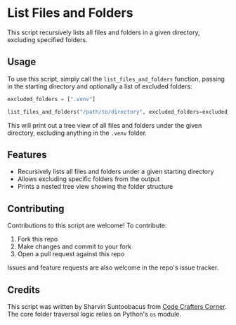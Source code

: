 # List Files and Folders

This script recursively lists all files and folders in a given directory, excluding specified folders.

## Usage

To use this script, simply call the `list_files_and_folders` function, passing in the starting directory and optionally a list of excluded folders:

```python
excluded_folders = [".venv"] 

list_files_and_folders("/path/to/directory", excluded_folders=excluded_folders)
```

This will print out a tree view of all files and folders under the given directory, excluding anything in the `.venv` folder.

## Features

- Recursively lists all files and folders under a given starting directory
- Allows excluding specific folders from the output
- Prints a nested tree view showing the folder structure

## Contributing

Contributions to this script are welcome! To contribute:

1. Fork this repo
2. Make changes and commit to your fork
3. Open a pull request against this repo

Issues and feature requests are also welcome in the repo's issue tracker.

## Credits

This script was written by Sharvin Suntoobacus from [Code Crafters Corner](https://www.youtube.com/channel/UCZGXfClJ2l8MP0l2bMbHa6w). The core folder traversal logic relies on Python's `os` module.
